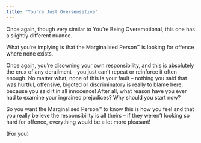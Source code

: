 ```yaml
---
title: "You're Just Oversensitive"
---
```


Once again, though very similar to You’re Being Overemotional, this one has a slightly different nuance.

What you’re implying is that the Marginalised Person™ is looking for offence where none exists.

Once again, you’re disowning your own responsibility, and this is absolutely the crux of any derailment – you just can’t repeat or reinforce it often enough. No matter what, none of this is your fault – nothing you said that was hurtful, offensive, bigoted or discriminatory is really to blame here, because you said it in all innocence! After all, what reason have you ever had to examine your ingrained prejudices? Why should you start now?

So you want the Marginalised Person™ to know this is how you feel and that you really believe the responsibility is all theirs – if they weren’t looking so hard for offence, everything would be a lot more pleasant!

(For you)

